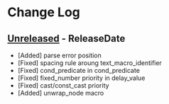 # Change Log

## [Unreleased](https://github.com/dalance/sv-parser/compare/v0.1.4...Unreleased) - ReleaseDate

* [Added] parse error position
* [Fixed] spacing rule aroung text_macro_identifier
* [Fixed] cond_predicate in cond_predicate
* [Fixed] fixed_number priority in delay_value
* [Fixed] cast/const_cast priority
* [Added] unwrap_node macro
